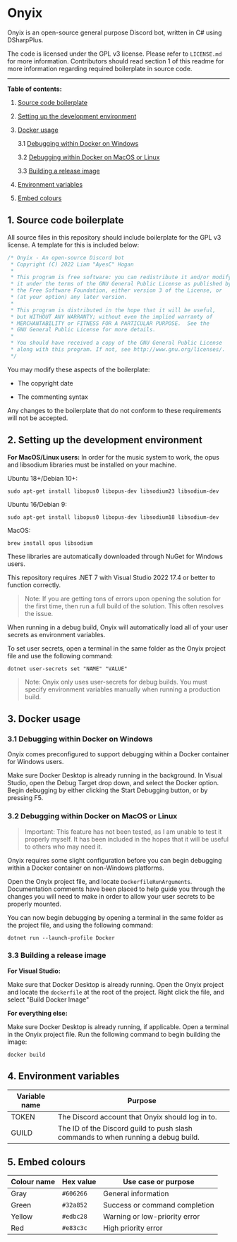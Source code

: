 # Onyix

Onyix is an open-source general purpose Discord bot, written in C# using DSharpPlus.

The code is licensed under the GPL v3 license. Please refer to `LICENSE.md` for more information. Contributors should read section 1 of this readme for more information regarding required boilerplate in source code.

---

**Table of contents:**

1. [Source code boilerplate](#1-source-code-boilerplate)

2. [Setting up the development environment](#2-setting-up-the-development-environment)

3. [Docker usage](#3-docker-usage)
   
   3.1 [Debugging within Docker on Windows](#31-debugging-within-docker-on-windows)
   
   3.2 [Debugging within Docker on MacOS or Linux](#32-debugging-within-docker-on-macos-or-linux)
   
   3.3 [Building a release image](#33-building-a-release-image)

4. [Environment variables](#4-environment-variables)

5. [Embed colours](#5-embed-colours)

## 1. Source code boilerplate

All source files in this repository should include boilerplate for the GPL v3 license. A template for this is included below:

```csharp
/* Onyix - An open-source Discord bot
 * Copyright (C) 2022 Liam "AyesC" Hogan
 *
 * This program is free software: you can redistribute it and/or modify
 * it under the terms of the GNU General Public License as published by
 * the Free Software Foundation, either version 3 of the License, or
 * (at your option) any later version.
 *
 * This program is distributed in the hope that it will be useful,
 * but WITHOUT ANY WARRANTY; without even the implied warranty of
 * MERCHANTABILITY or FITNESS FOR A PARTICULAR PURPOSE.  See the
 * GNU General Public License for more details.
 *
 * You should have received a copy of the GNU General Public License
 * along with this program. If not, see http://www.gnu.org/licenses/.
 */
```

You may modify these aspects of the boilerplate:

- The copyright date

- The commenting syntax

Any changes to the boilerplate that do not conform to these requirements will not be accepted.

## 2. Setting up the development environment

**For MacOS/Linux users:**
In order for the music system to work, the opus and libsodium libraries must be installed on your machine.

Ubuntu 18+/Debian 10+:

```shell
sudo apt-get install libopus0 libopus-dev libsodium23 libsodium-dev
```

Ubuntu 16/Debian 9:

```shell
sudo apt-get install libopus0 libopus-dev libsodium18 libsodium-dev
```

MacOS:

```shell
brew install opus libsodium
```

These libraries are automatically downloaded through NuGet for Windows users.

This repository requires .NET 7 with Visual Studio 2022 17.4 or better to function correctly.

> Note: If you are getting tons of errors upon opening the solution for the first time, then run a full build of the solution. This often resolves the issue.

When running in a debug build, Onyix will automatically load all of your user secrets as environment variables.

To set user secrets, open a terminal in the same folder as the Onyix project file and use the following command:

```shell
dotnet user-secrets set "NAME" "VALUE"
```

> Note: Onyix only uses user-secrets for debug builds. You must specify environment variables manually when running a production build.

## 3. Docker usage

### 3.1 Debugging within Docker on Windows

Onyix comes preconfigured to support debugging within a Docker container for Windows users.

Make sure Docker Desktop is already running in the background. In Visual Studio, open the Debug Target drop down, and select the Docker option. Begin debugging by either clicking the Start Debugging button, or by pressing F5.

### 3.2 Debugging within Docker on MacOS or Linux

> Important: This feature has not been tested, as I am unable to test it properly myself. It has been included in the hopes that it will be useful to others who may need it. 

Onyix requires some slight configuration before you can begin debugging within a Docker container on non-Windows platforms.

Open the Onyix project file, and locate `DockerfileRunArguments`. Documentation comments have been placed to help guide you through the changes you will need to make in order to allow your user secrets to be properly mounted.

You can now begin debugging by opening a terminal in the same folder as the project file, and using the following command:

```shell
dotnet run --launch-profile Docker
```

### 3.3 Building a release image

**For Visual Studio:**

Make sure that Docker Desktop is already running. Open the Onyix project and locate the `dockerfile` at the root of the project. Right click the file, and select "Build Docker Image"

**For everything else:**

Make sure Docker Desktop is already running, if applicable. Open a terminal in the Onyix project file. Run the following command to begin building the image:

```shell
docker build
```

## 4. Environment variables

| **Variable name** | **Purpose**                                                                       |
| ----------------- | --------------------------------------------------------------------------------- |
| TOKEN             | The Discord account that Onyix should log in to.                                  |
| GUILD             | The ID of the Discord guild to push slash commands to when running a debug build. |

## 5. Embed colours

| Colour name | Hex value | Use case or purpose           |
| ----------- | --------- | ----------------------------- |
| Gray        | `#606266` | General information           |
| Green       | `#32a852` | Success or command completion |
| Yellow      | `#edbc28` | Warning or low-priority error |
| Red         | `#e83c3c` | High priority error           |